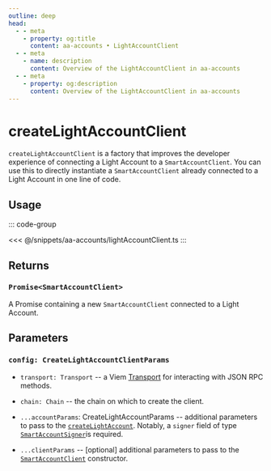 ```yaml
---
outline: deep
head:
  - - meta
    - property: og:title
      content: aa-accounts • LightAccountClient
  - - meta
    - name: description
      content: Overview of the LightAccountClient in aa-accounts
  - - meta
    - property: og:description
      content: Overview of the LightAccountClient in aa-accounts
---
```


# createLightAccountClient

`createLightAccountClient` is a factory that improves the developer experience of connecting a Light Account to a `SmartAccountClient`. You can use this to directly instantiate a `SmartAccountClient` already connected to a Light Account in one line of code.

## Usage

::: code-group

<<< @/snippets/aa-accounts/lightAccountClient.ts
:::

## Returns

### `Promise<SmartAccountClient>`

A Promise containing a new `SmartAccountClient` connected to a Light Account.

## Parameters

### `config: CreateLightAccountClientParams`

- `transport: Transport` -- a Viem [Transport](https://viem.sh/docs/glossary/types#transport) for interacting with JSON RPC methods.

- `chain: Chain` -- the chain on which to create the client.

- `...accountParams`: CreateLightAccountParams -- additional parameters to pass to the [`createLightAccount`](/packages/aa-accounts/light-account/#createlightaccount). Notably, a `signer` field of type [`SmartAccountSigner`](/resources/types.html#smartaccountsigner)is required.

- `...clientParams` -- [optional] additional parameters to pass to the [`SmartAccountClient`](/packages/aa-core/smart-account-client/) constructor.
